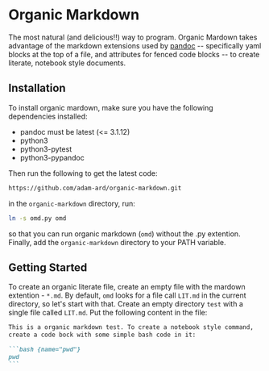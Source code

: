 # Organic Markdown

The most natural (and delicious!!) way to program. Organic Mardown
takes advantage of the markdown extensions used by
[pandoc](https://pandoc.org/MANUAL.html) -- specifically yaml blocks
at the top of a file, and attributes for fenced code blocks -- to
create literate, notebook style documents.

## Installation

To install organic mardown, make sure you have the following dependencies installed:

- pandoc must be latest (<= 3.1.12)
- python3
- python3-pytest
- python3-pypandoc

Then run the following to get the latest code:

```bash
https://github.com/adam-ard/organic-markdown.git
```

in the `organic-markdown` directory, run:

```bash
ln -s omd.py omd
```

so that you can run organic markdown (`omd`) without the .py
extention. Finally, add the `organic-markdown` directory to your
PATH variable.

## Getting Started

To create an organic literate file, create an empty file with the
mardown extention - `*.md`. By default, `omd` looks for a file call
`LIT.md` in the current directory, so let's start with that. Create an
empty directory `test` with a single file called `LIT.md`. Put the
following content in the file:

`````markdown
This is a organic markdown test. To create a notebook style command,
create a code bock with some simple bash code in it:

```bash {name="pwd"}
pwd
```
`````





